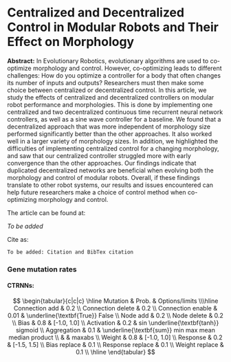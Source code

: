 # Centralized and Decentralized Control in Modular Robots and Their Effect on Morphology

**Abstract:**
In Evolutionary Robotics, evolutionary algorithms are used to co-optimize morphology and control. However, co-optimizing leads to different challenges: How do you optimize a controller for a body that often changes its number of inputs and outputs? Researchers must then make some choice between centralized or decentralized control. In this article, we study the effects of centralized and decentralized controllers on modular robot performance and morphologies. This is done by implementing one centralized and two decentralized continuous time recurrent neural network controllers, as well as a sine wave controller for a baseline. We found that a decentralized approach that was more independent of morphology size performed significantly better than the other approaches. It also worked well in a larger variety of morphology sizes. In addition, we highlighted the difficulties of implementing centralized control for a changing morphology, and saw that our centralized controller struggled more with early convergence than the other approaches. Our findings indicate that duplicated decentralized networks are beneficial when evolving both the morphology and control of modular robots. Overall, if these findings translate to other robot systems, our results and issues encountered can help future researchers make a choice of control method when co-optimizing morphology and control.

The article can be found at:

*To be added*

Cite as:

```
To be added: Citation and BibTex citation
```


### Gene mutation rates

#### CTRNNs:

$$
\begin{tabular}{c|c|c}
\hline
Mutation & Prob. & Options/limits  \\\hline
Connection add & 0.2 \\
Connection delete & 0.2 \\
Connection enable & 0.01 & \underline{\textbf{True}} False \\
Node add & 0.2 \\
Node delete & 0.2 \\
Bias & 0.8 & [-1.0, 1.0] \\
Activation & 0.2 & sin \underline{\textbf{tanh}} sigmoid \\
Aggregation & 0.1 & \underline{\textbf{sum}} min max mean median product \\
& & maxabs \\
Weight & 0.8 & [-1.0, 1.0] \\
Response & 0.2 & [-1.5, 1.5] \\
Bias replace & 0.1 \\
Response replace & 0.1 \\
Weight replace & 0.1 \\
\hline
\end{tabular}
$$
